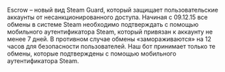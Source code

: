 Escrow – новый вид Steam Guard, который защищает пользовательские аккаунты от несанкционированного доступа. Начиная с 09.12.15 все обмены в системе Steam необходимо подтверждать с помощью мобильного аутентификатора Steam, который привязан к аккаунту не менее 7 дней. В противном случае обмены «замораживаются» на 12 часов для безопасности пользователей. Наш бот принимает только те обмены, которые подтверждены с помощью мобильного аутентификатора Steam.